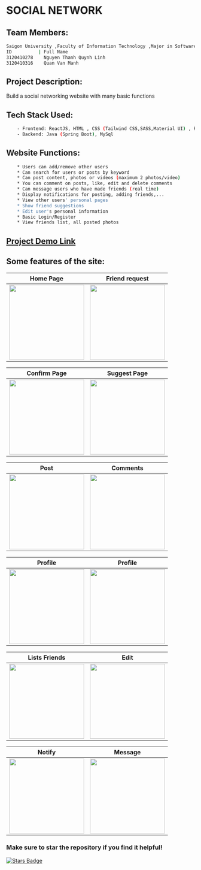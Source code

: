 # SOCIAL NETWORK
## Team  Members:
```bash
Saigon University ,Faculty of Information Technology ,Major in Software Engineering
ID          | Full Name
3120410278    Nguyen Thanh Quynh Linh
3120410316    Quan Van Manh
```
## Project Description:
Build a social networking website with many basic functions
## Tech Stack Used:
```bash
    - Frontend: ReactJS, HTML , CSS (Tailwind CSS,SASS,Material UI) , Redux Toolkit
    - Backend: Java (Spring Boot), MySql
```
## Website Functions:
```bash
    * Users can add/remove other users
    * Can search for users or posts by keyword
    * Can post content, photos or videos (maximum 2 photos/video)
    * You can comment on posts, like, edit and delete comments
    * Can message users who have made friends (real time)
    * Display notifications for posting, adding friends,...
    * View other users' personal pages
    * Show friend suggestions
    * Edit user's personal information
    * Basic Login/Register
    * View friends list, all posted photos
```
## [Project Demo Link]([https://www.youtube.com/watch?v=20o8wvX0VQw](https://youtu.be/2TR-u_WX7tU?si=1MO8wxxKaDUzIFDO))
## Some features of the site:
Home Page                   |                   Friend request
:---------------------------------:        |      :------------------------------:
<img src="./src/assets/ScreenCapture/home.png" height="200">  | <img src="./src/assets/ScreenCapture/request.png" height="200">

Confirm Page                   |                   Suggest Page
:---------------------------------:        |      :------------------------------:
<img src="./src/assets/ScreenCapture/confirm.png" height="200">  | <img src="./src/assets/ScreenCapture/suggest.png" height="200">

Post                   |                   Comments
:---------------------------------:        |      :------------------------------:
<img src="./src/assets/ScreenCapture/post.png" height="200">  | <img src="./src/assets/ScreenCapture/comments.png" height="200">

Profile                   |                   Profile
:---------------------------------:        |      :------------------------------:
<img src="./src/assets/ScreenCapture/profile.png" height="200">  | <img src="./src/assets/ScreenCapture/profile2.png" height="200">

Lists Friends                   |                   Edit
:---------------------------------:        |      :------------------------------:
<img src="./src/assets/ScreenCapture/listfriends.png" height="200">  | <img src="./src/assets/ScreenCapture/edit.png" height="200">

Notify                   |                   Message
:---------------------------------:        |      :------------------------------:
<img src="./src/assets/ScreenCapture/notify.png" height="200">  | <img src="./src/assets/ScreenCapture/message.png" height="200">

### Make sure to star the repository if you find it helpful!
<a href="https://github.com/Quynh-Linh-IT/SocialNetwork/stargazers"><img src="https://img.shields.io/github/stars/Quynh-Linh-IT/SocialNetwork?color=yellow" alt="Stars Badge"/></a>
